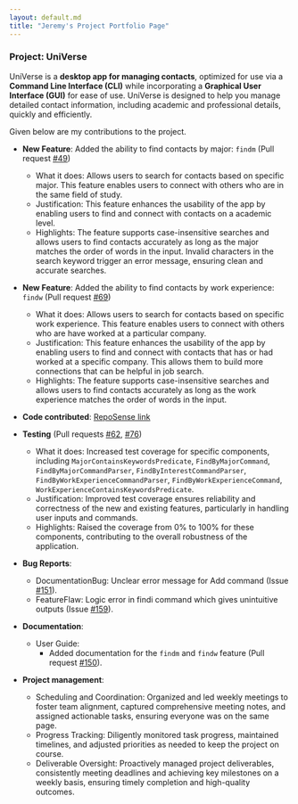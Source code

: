 ```yaml
---
layout: default.md
title: "Jeremy's Project Portfolio Page"
---
```



### Project: UniVerse

UniVerse is a **desktop app for managing contacts**, optimized for use via a **Command Line Interface (CLI)**
while incorporating a **Graphical User Interface (GUI)** for ease of use. UniVerse is designed to help you manage
detailed contact information, including academic and professional details, quickly and efficiently.

Given below are my contributions to the project.

* **New Feature**: Added the ability to find contacts by major: `findm` (Pull request [\#49](https://github.com/AY2425S1-CS2103T-T17-1/tp/pull/49))
    * What it does: Allows users to search for contacts based on specific major. This feature enables users to connect with others who are in the same field of study.
    * Justification: This feature enhances the usability of the app by enabling users to find and connect with contacts on a academic level. 
    * Highlights: The feature supports case-insensitive searches and allows users to find contacts accurately as long as the major matches the order of words in the input. Invalid characters in the search keyword trigger an error message, ensuring clean and accurate searches.

* **New Feature**: Added the ability to find contacts by work experience: `findw` (Pull request [\#69](https://github.com/AY2425S1-CS2103T-T17-1/tp/pull/69))
    * What it does: Allows users to search for contacts based on specific work experience. This feature enables users to connect with others who are have worked at a particular company.
    * Justification: This feature enhances the usability of the app by enabling users to find and connect with contacts that has or had worked at a specific company. This allows them to build more connections that can be helpful in job search.
    * Highlights: The feature supports case-insensitive searches and allows users to find contacts accurately as long as the work experience matches the order of words in the input. 
    
* **Code contributed**: [RepoSense link](https://nus-cs2103-ay2425s1.github.io/tp-dashboard/?search=T17-1&sort=groupTitle&sortWithin=title&timeframe=commit&mergegroup=&groupSelect=groupByRepos&breakdown=true&checkedFileTypes=docs~functional-code~test-code~other&since=2024-09-20&tabOpen=true&tabType=authorship&tabAuthor=jeremychiaaaaa&tabRepo=AY2425S1-CS2103T-T17-1%2Ftp%5Bmaster%5D&authorshipIsMergeGroup=false&authorshipFileTypes=docs~functional-code~test-code&authorshipIsBinaryFileTypeChecked=false&authorshipIsIgnoredFilesChecked=false)

* **Testing** (Pull requests [\#62](https://github.com/AY2425S1-CS2103T-T17-1/tp/pull/62), [\#76](https://github.com/AY2425S1-CS2103T-T17-1/tp/pull/76))
    * What it does: Increased test coverage for specific components, including `MajorContainsKeywordsPredicate`, `FindByMajorCommand`, `FindByMajorCommandParser`, `FindByInterestCommandParser`, `FindByWorkExperienceCommandParser`, `FindByWorkExperienceCommand`, `WorkExperienceContainsKeywordsPredicate`.
    * Justification: Improved test coverage ensures reliability and correctness of the new and existing features, particularly in handling user inputs and commands.
    * Highlights: Raised the coverage from 0% to 100% for these components, contributing to the overall robustness of the application.

* **Bug Reports**:
    * DocumentationBug: Unclear error message for Add command (Issue [\#151](https://github.com/AY2425S1-CS2103T-T17-1/tp/issues/151)).
    * FeatureFlaw: Logic error in findi command which gives unintuitive outputs (Issue [\#159](https://github.com/AY2425S1-CS2103T-T17-1/tp/issues/159)).

* **Documentation**:
    * User Guide:
        * Added documentation for the `findm` and `findw` feature (Pull request [\#150](https://github.com/AY2425S1-CS2103T-T17-1/tp/pull/150)).
    
* **Project management**:
    * Scheduling and Coordination: Organized and led weekly meetings to foster team alignment, captured comprehensive meeting notes, and assigned actionable tasks, ensuring everyone was on the same page.
    * Progress Tracking: Diligently monitored task progress, maintained timelines, and adjusted priorities as needed to keep the project on course.
    * Deliverable Oversight: Proactively managed project deliverables, consistently meeting deadlines and achieving key milestones on a weekly basis, ensuring timely completion and high-quality outcomes.
